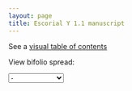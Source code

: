 ```yaml
---
layout: page
title: Escorial Y 1.1 manuscript
---
```




See a [visual table of contents](./toc/)

View bifolio spread:

<select id="selectbox" name="" onchange="javascript:location.href = this.value;"><option select="selected">-</option>Vector(<option value="./1v-2r/">1v-2r</option>, <option value="./2v-3r/">2v-3r</option>, <option value="./3v-4r/">3v-4r</option>, <option value="./4v-5r/">4v-5r</option>, <option value="./5v-6r/">5v-6r</option>, <option value="./6v-7r/">6v-7r</option>, <option value="./7v-8r/">7v-8r</option>, <option value="./8v-9r/">8v-9r</option>, <option value="./9v-10r/">9v-10r</option>, <option value="./10v-11r/">10v-11r</option>, <option value="./11v-12r/">11v-12r</option>, <option value="./12v-13r/">12v-13r</option>, <option value="./13v-14r/">13v-14r</option>, <option value="./14v-15r/">14v-15r</option>, <option value="./15v-16r/">15v-16r</option>, <option value="./16v-17r/">16v-17r</option>, <option value="./17v-18r/">17v-18r</option>, <option value="./18v-19r/">18v-19r</option>, <option value="./19v-20r/">19v-20r</option>, <option value="./20v-21r/">20v-21r</option>, <option value="./21v-22r/">21v-22r</option>, <option value="./22v-23r/">22v-23r</option>, <option value="./23v-24r/">23v-24r</option>, <option value="./24v-25r/">24v-25r</option>, <option value="./25v-26r/">25v-26r</option>, <option value="./26v-27r/">26v-27r</option>, <option value="./27v-28r/">27v-28r</option>, <option value="./28v-29r/">28v-29r</option>, <option value="./29v-30r/">29v-30r</option>, <option value="./30v-31r/">30v-31r</option>, <option value="./31v-32r/">31v-32r</option>, <option value="./32v-33r/">32v-33r</option>, <option value="./33v-34r/">33v-34r</option>, <option value="./34v-35r/">34v-35r</option>, <option value="./35v-36r/">35v-36r</option>, <option value="./36v-37r/">36v-37r</option>, <option value="./37v-38r/">37v-38r</option>, <option value="./38v-39r/">38v-39r</option>, <option value="./39v-40r/">39v-40r</option>, <option value="./40v-41r/">40v-41r</option>, <option value="./41v-42r/">41v-42r</option>, <option value="./42v-43r/">42v-43r</option>, <option value="./43v-44r/">43v-44r</option>, <option value="./44v-45r/">44v-45r</option>, <option value="./45v-46r/">45v-46r</option>, <option value="./46v-47r/">46v-47r</option>, <option value="./47v-48r/">47v-48r</option>, <option value="./48v-49r/">48v-49r</option>, <option value="./49v-50r/">49v-50r</option>, <option value="./50v-51r/">50v-51r</option>, <option value="./51v-52r/">51v-52r</option>, <option value="./52v-53r/">52v-53r</option>, <option value="./53v-54r/">53v-54r</option>, <option value="./54v-55r/">54v-55r</option>, <option value="./55v-56r/">55v-56r</option>, <option value="./56v-57r/">56v-57r</option>, <option value="./57v-58r/">57v-58r</option>, <option value="./58v-59r/">58v-59r</option>, <option value="./59v-60r/">59v-60r</option>, <option value="./60v-60bisr/">60v-60bisr</option>, <option value="./60bisv-61r/">60bisv-61r</option>, <option value="./61v-62r/">61v-62r</option>, <option value="./62v-63r/">62v-63r</option>, <option value="./63v-64r/">63v-64r</option>, <option value="./64v-65r/">64v-65r</option>, <option value="./65v-66r/">65v-66r</option>, <option value="./66v-67r/">66v-67r</option>, <option value="./67v-68r/">67v-68r</option>, <option value="./68v-69r/">68v-69r</option>, <option value="./69v-70r/">69v-70r</option>, <option value="./70v-71r/">70v-71r</option>, <option value="./71v-72r/">71v-72r</option>, <option value="./72v-73r/">72v-73r</option>, <option value="./73v-74r/">73v-74r</option>, <option value="./74v-75r/">74v-75r</option>, <option value="./75v-76r/">75v-76r</option>, <option value="./76v-77r/">76v-77r</option>, <option value="./77v-78r/">77v-78r</option>, <option value="./78v-79r/">78v-79r</option>, <option value="./79v-80r/">79v-80r</option>, <option value="./80v-81r/">80v-81r</option>, <option value="./81v-81bisr/">81v-81bisr</option>, <option value="./82v-83r/">82v-83r</option>, <option value="./83v-84r/">83v-84r</option>, <option value="./84v-85r/">84v-85r</option>, <option value="./85v-86r/">85v-86r</option>, <option value="./86v-87r/">86v-87r</option>, <option value="./88v-89r/">88v-89r</option>, <option value="./89v-90r/">89v-90r</option>, <option value="./90v-91r/">90v-91r</option>, <option value="./91v-92r/">91v-92r</option>, <option value="./92v-93r/">92v-93r</option>, <option value="./93v-94r/">93v-94r</option>, <option value="./94v-95r/">94v-95r</option>, <option value="./95v-96r/">95v-96r</option>, <option value="./96v-96bisr/">96v-96bisr</option>, <option value="./96bisv-97r/">96bisv-97r</option>, <option value="./97v-97bisr/">97v-97bisr</option>, <option value="./97bisv-98r/">97bisv-98r</option>, <option value="./98v-99r/">98v-99r</option>, <option value="./99v-100r/">99v-100r</option>, <option value="./100v-101r/">100v-101r</option>, <option value="./101v-102r/">101v-102r</option>, <option value="./102v-103r/">102v-103r</option>, <option value="./103v-104r/">103v-104r</option>, <option value="./104v-105r/">104v-105r</option>, <option value="./105v-106r/">105v-106r</option>, <option value="./106v-107r/">106v-107r</option>, <option value="./107v-108r/">107v-108r</option>, <option value="./108v-109r/">108v-109r</option>, <option value="./109v-110r/">109v-110r</option>, <option value="./110v-111r/">110v-111r</option>, <option value="./111v-112r/">111v-112r</option>, <option value="./112v-113r/">112v-113r</option>, <option value="./113v-114r/">113v-114r</option>, <option value="./114v-115r/">114v-115r</option>, <option value="./115v-116r/">115v-116r</option>, <option value="./116v-117r/">116v-117r</option>, <option value="./117v-118r/">117v-118r</option>, <option value="./118v-119r/">118v-119r</option>, <option value="./119v-120r/">119v-120r</option>, <option value="./120v-121r/">120v-121r</option>, <option value="./121v-122r/">121v-122r</option>, <option value="./122v-123r/">122v-123r</option>, <option value="./123v-124r/">123v-124r</option>, <option value="./124v-125r/">124v-125r</option>, <option value="./125v-126r/">125v-126r</option>, <option value="./126v-127r/">126v-127r</option>, <option value="./127v-128r/">127v-128r</option>, <option value="./128v-129r/">128v-129r</option>, <option value="./129v-130r/">129v-130r</option>, <option value="./130v-131r/">130v-131r</option>, <option value="./131v-132r/">131v-132r</option>, <option value="./132v-133r/">132v-133r</option>, <option value="./133v-134r/">133v-134r</option>, <option value="./134v-135r/">134v-135r</option>, <option value="./135v-136r/">135v-136r</option>, <option value="./136v-137r/">136v-137r</option>, <option value="./137v-138r/">137v-138r</option>, <option value="./138v-139r/">138v-139r</option>, <option value="./139v-140r/">139v-140r</option>, <option value="./140v-141r/">140v-141r</option>, <option value="./141v-142r/">141v-142r</option>, <option value="./142v-143r/">142v-143r</option>, <option value="./143v-144r/">143v-144r</option>, <option value="./144v-145r/">144v-145r</option>, <option value="./145v-146r/">145v-146r</option>, <option value="./146v-147r/">146v-147r</option>, <option value="./147v-148r/">147v-148r</option>, <option value="./148v-149r/">148v-149r</option>, <option value="./149v-150r/">149v-150r</option>, <option value="./150v-151r/">150v-151r</option>, <option value="./151bisv-152r/">151bisv-152r</option>, <option value="./151v-151bisr/">151v-151bisr</option>, <option value="./152v-153r/">152v-153r</option>, <option value="./154v-155r/">154v-155r</option>, <option value="./155v-156r/">155v-156r</option>, <option value="./156v-157r/">156v-157r</option>, <option value="./157v-158r/">157v-158r</option>, <option value="./158v-159r/">158v-159r</option>, <option value="./159v-160r/">159v-160r</option>, <option value="./160v-161r/">160v-161r</option>, <option value="./161v-162r/">161v-162r</option>, <option value="./162v-163r/">162v-163r</option>, <option value="./163v-164r/">163v-164r</option>, <option value="./164v-165r/">164v-165r</option>, <option value="./165v-166r/">165v-166r</option>, <option value="./166v-167r/">166v-167r</option>, <option value="./167v-168r/">167v-168r</option>, <option value="./168v-169r/">168v-169r</option>, <option value="./169v-170r/">169v-170r</option>, <option value="./170v-171r/">170v-171r</option>, <option value="./171v-172r/">171v-172r</option>, <option value="./172v-173r/">172v-173r</option>, <option value="./173v-174r/">173v-174r</option>, <option value="./174v-175r/">174v-175r</option>, <option value="./175v-176r/">175v-176r</option>, <option value="./176v-177r/">176v-177r</option>, <option value="./177v-178r/">177v-178r</option>, <option value="./178v-179r/">178v-179r</option>, <option value="./179v-180r/">179v-180r</option>, <option value="./180v-181r/">180v-181r</option>, <option value="./181v-182r/">181v-182r</option>, <option value="./182v-183r/">182v-183r</option>, <option value="./183v-184r/">183v-184r</option>, <option value="./184v-185r/">184v-185r</option>, <option value="./185v-186r/">185v-186r</option>, <option value="./186v-187r/">186v-187r</option>, <option value="./187v-188r/">187v-188r</option>, <option value="./188v-189r/">188v-189r</option>, <option value="./189v-190r/">189v-190r</option>, <option value="./190v-191r/">190v-191r</option>, <option value="./191v-192r/">191v-192r</option>, <option value="./192v-193r/">192v-193r</option>, <option value="./193v-194r/">193v-194r</option>, <option value="./194v-195r/">194v-195r</option>, <option value="./195v-196r/">195v-196r</option>, <option value="./196v-197r/">196v-197r</option>, <option value="./197v-198r/">197v-198r</option>, <option value="./198v-199r/">198v-199r</option>, <option value="./199v-200r/">199v-200r</option>, <option value="./200v-201r/">200v-201r</option>, <option value="./201v-202r/">201v-202r</option>, <option value="./202v-203r/">202v-203r</option>, <option value="./203v-204r/">203v-204r</option>, <option value="./204v-205r/">204v-205r</option>, <option value="./205v-206r/">205v-206r</option>, <option value="./206v-207r/">206v-207r</option>, <option value="./207v-208r/">207v-208r</option>, <option value="./208v-209r/">208v-209r</option>, <option value="./209v-210r/">209v-210r</option>, <option value="./210v-211r/">210v-211r</option>, <option value="./211v-212r/">211v-212r</option>, <option value="./212v-213r/">212v-213r</option>, <option value="./213v-214r/">213v-214r</option>, <option value="./214v-215r/">214v-215r</option>, <option value="./215v-216r/">215v-216r</option>, <option value="./216v-217r/">216v-217r</option>, <option value="./217v-218r/">217v-218r</option>, <option value="./218v-219r/">218v-219r</option>, <option value="./219v-220r/">219v-220r</option>, <option value="./220v-221r/">220v-221r</option>, <option value="./221v-222r/">221v-222r</option>, <option value="./222v-223r/">222v-223r</option>, <option value="./223v-224r/">223v-224r</option>, <option value="./224v-225r/">224v-225r</option>, <option value="./225v-226r/">225v-226r</option>, <option value="./226v-227r/">226v-227r</option>, <option value="./227v-228r/">227v-228r</option>, <option value="./228v-229r/">228v-229r</option>, <option value="./229v-230r/">229v-230r</option>, <option value="./230v-231r/">230v-231r</option>, <option value="./231v-232r/">231v-232r</option>, <option value="./232v-233r/">232v-233r</option>, <option value="./233v-234r/">233v-234r</option>, <option value="./234v-235r/">234v-235r</option>, <option value="./235v-236r/">235v-236r</option>, <option value="./236v-237r/">236v-237r</option>, <option value="./237v-238r/">237v-238r</option>, <option value="./238v-239r/">238v-239r</option>, <option value="./239v-240r/">239v-240r</option>, <option value="./240v-241r/">240v-241r</option>, <option value="./241v-242r/">241v-242r</option>, <option value="./242v-243r/">242v-243r</option>, <option value="./243v-244r/">243v-244r</option>, <option value="./244v-245r/">244v-245r</option>, <option value="./245v-246r/">245v-246r</option>, <option value="./246v-247r/">246v-247r</option>, <option value="./247v-248r/">247v-248r</option>, <option value="./248v-249r/">248v-249r</option>, <option value="./249v-250r/">249v-250r</option>, <option value="./250v-251r/">250v-251r</option>, <option value="./251v-252r/">251v-252r</option>, <option value="./252v-253r/">252v-253r</option>, <option value="./253v-254r/">253v-254r</option>, <option value="./254v-255r/">254v-255r</option>, <option value="./255v-256r/">255v-256r</option>, <option value="./256v-257r/">256v-257r</option>, <option value="./257v-258r/">257v-258r</option>, <option value="./258v-259r/">258v-259r</option>, <option value="./259v-260r/">259v-260r</option>, <option value="./260v-261r/">260v-261r</option>, <option value="./261v-262r/">261v-262r</option>, <option value="./262v-263r/">262v-263r</option>, <option value="./263v-264r/">263v-264r</option>, <option value="./264v-265r/">264v-265r</option>, <option value="./265v-266r/">265v-266r</option>, <option value="./266v-267r/">266v-267r</option>, <option value="./267v-268r/">267v-268r</option>, <option value="./268v-269r/">268v-269r</option>, <option value="./269v-270r/">269v-270r</option>, <option value="./270v-271r/">270v-271r</option>, <option value="./271v-272r/">271v-272r</option>, <option value="./272v-273r/">272v-273r</option>, <option value="./273v-274r/">273v-274r</option>, <option value="./274v-275r/">274v-275r</option>, <option value="./275v-276r/">275v-276r</option>, <option value="./276v-277r/">276v-277r</option>, <option value="./277v-278r/">277v-278r</option>, <option value="./278v-279r/">278v-279r</option>, <option value="./279v-280r/">279v-280r</option>, <option value="./280v-281r/">280v-281r</option>, <option value="./281v-282r/">281v-282r</option>, <option value="./282v-283r/">282v-283r</option>, <option value="./283v-284r/">283v-284r</option>, <option value="./284v-285r/">284v-285r</option>, <option value="./285v-286r/">285v-286r</option>, <option value="./286v-287r/">286v-287r</option>, <option value="./287v-288r/">287v-288r</option>, <option value="./288v-289r/">288v-289r</option>, <option value="./289v-290r/">289v-290r</option>, <option value="./290v-291r/">290v-291r</option>, <option value="./291v-292r/">291v-292r</option>, <option value="./292v-293r/">292v-293r</option>, <option value="./293v-294r/">293v-294r</option>, <option value="./294v-295r/">294v-295r</option>, <option value="./295v-296r/">295v-296r</option>, <option value="./296v-297r/">296v-297r</option>, <option value="./297v-298r/">297v-298r</option>, <option value="./298v-299r/">298v-299r</option>, <option value="./299v-300r/">299v-300r</option>, <option value="./300v-301r/">300v-301r</option>, <option value="./301v-302r/">301v-302r</option>, <option value="./302v-303r/">302v-303r</option>, <option value="./303v-304r/">303v-304r</option>, <option value="./304v-305r/">304v-305r</option>, <option value="./305v-306r/">305v-306r</option>, <option value="./306v-307r/">306v-307r</option>, <option value="./307v-308r/">307v-308r</option>, <option value="./308v-309r/">308v-309r</option>, <option value="./309v-310r/">309v-310r</option>, <option value="./310v-311r/">310v-311r</option>, <option value="./311v-312r/">311v-312r</option>, <option value="./312v-313r/">312v-313r</option>, <option value="./313v-314r/">313v-314r</option>, <option value="./314v-315r/">314v-315r</option>, <option value="./315v-316r/">315v-316r</option>, <option value="./316v-317r/">316v-317r</option>, <option value="./317v-318r/">317v-318r</option>, <option value="./318v-319r/">318v-319r</option>, <option value="./319v-320r/">319v-320r</option>, <option value="./320v-321r/">320v-321r</option>, <option value="./321v-322r/">321v-322r</option>, <option value="./322v-323r/">322v-323r</option>, <option value="./323v-324r/">323v-324r</option>, <option value="./324v-325r/">324v-325r</option>, <option value="./325v-326r/">325v-326r</option>, <option value="./326v-327r/">326v-327r</option>, <option value="./327v-328r/">327v-328r</option>, <option value="./328v-backfly1r/">328v-backfly1r</option>)</select>